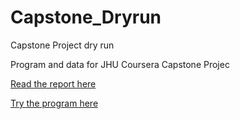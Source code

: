 Capstone_Dryrun
===============

Capstone Project dry run

Program and data for JHU Coursera Capstone Projec

[Read the report here](http://momobo.github.io/Capstone_Doc/)

[Try the program here](https://momobo-coursera.shinyapps.io/CapstoneApp/)

